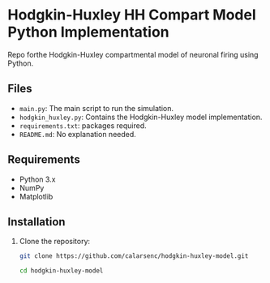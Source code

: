 # Hodgkin-Huxley HH Compart Model Python Implementation 

Repo forthe Hodgkin-Huxley compartmental model of neuronal firing using Python.

## **Files**

- `main.py`: The main script to run the simulation.
- `hodgkin_huxley.py`: Contains the Hodgkin-Huxley model implementation.
- `requirements.txt`: packages required.
- `README.md`: No explanation needed.

## **Requirements**

- Python 3.x
- NumPy
- Matplotlib

## **Installation**

1. Clone the repository:

   ```bash
   git clone https://github.com/calarsenc/hodgkin-huxley-model.git

   cd hodgkin-huxley-model
